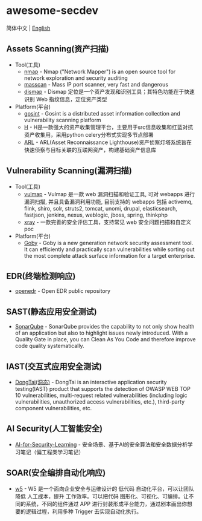 # awesome-secdev
简体中文 | [English](/README.en.md)

## Assets Scanning(资产扫描)
- Tool(工具)
  - [nmap](https://github.com/nmap/nmap) - Nmap ("Network Mapper") is an open source tool for network exploration and security auditing
  - [masscan](https://github.com/robertdavidgraham/masscan) - Mass IP port scanner, very fast and dangerous
  - [dismap](https://github.com/zhzyker/dismap) - Dismap 定位是一个资产发现和识别工具；其特色功能在于快速识别 Web 指纹信息，定位资产类型
- Platform(平台)
  - [gosint](https://github.com/1in9e/gosint) - Gosint is a distributed asset information collection and vulnerability scanning platform
  - [H](https://github.com/SiJiDo/H) - H是一款强大的资产收集管理平台，主要用于src信息收集和红蓝对抗资产收集用，采用python celery分布式实现多节点部署
  - [ARL](https://github.com/TophantTechnology/ARL) - ARL(Asset Reconnaissance Lighthouse)资产侦察灯塔系统旨在快速侦察与目标关联的互联网资产，构建基础资产信息库

## Vulnerability Scanning(漏洞扫描)
- Tool(工具)
  - [vulmap](https://github.com/zhzyker/vulmap) - Vulmap 是一款 web 漏洞扫描和验证工具, 可对 webapps 进行漏洞扫描, 并且具备漏洞利用功能, 目前支持的 webapps 包括 activemq, flink, shiro, solr, struts2, tomcat, unomi, drupal, elasticsearch, fastjson, jenkins, nexus, weblogic, jboss, spring, thinkphp
  - [xray](https://github.com/chaitin/xray) - 一款完善的安全评估工具，支持常见 web 安全问题扫描和自定义 poc
- Platform(平台)
  - [Goby](https://github.com/gobysec/Goby) - Goby is a new generation network security assessment tool. It can efficiently and practically scan vulnerabilities while sorting out the most complete attack surface information for a target enterprise.

## EDR(终端检测响应)
- [openedr](https://github.com/ComodoSecurity/openedr) - Open EDR public repository

## SAST(静态应用安全测试)
- [SonarQube](https://github.com/SonarSource/sonarqube) - SonarQube provides the capability to not only show health of an application but also to highlight issues newly introduced. With a Quality Gate in place, you can Clean As You Code and therefore improve code quality systematically.

## IAST(交互式应用安全测试)
- [DongTai(洞态)](https://github.com/HXSecurity/DongTai) - DongTai is an interactive application security testing(IAST) product that supports the detection of OWASP WEB TOP 10 vulnerabilities, multi-request related vulnerabilities (including logic vulnerabilities, unauthorized access vulnerabilities, etc.), third-party component vulnerabilities, etc.

## AI Security(人工智能安全)
- [AI-for-Security-Learning](https://github.com/404notf0und/AI-for-Security-Learning) - 安全场景、基于AI的安全算法和安全数据分析学习笔记（偏工程类学习笔记）

## SOAR(安全编排自动化响应)
- [w5](https://github.com/w5teams/w5) - W5 是一个面向企业安全与运维设计的 低代码 自动化平台，可以让团队降低 人工成本，提升 工作效率。可以把代码 图形化、可视化、可编排。让不同的系统，不同的组件通过 APP 进行封装形成平台能力，通过剧本画出你想要的逻辑过程，利用多种 Trigger 去实现自动化执行。
